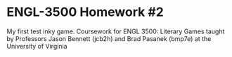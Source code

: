 # ENGL-3500 Homework #2
My first test inky game. Coursework for ENGL 3500: Literary Games taught by Professors Jason Bennett (jcb2h) and Brad Pasanek (bmp7e) at the University of Virginia


